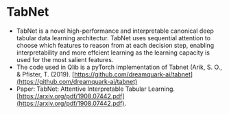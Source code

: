 # TabNet
* TabNet is a novel high-performance and interpretable canonical deep tabular data learning architectur. TabNet uses sequential attention to choose which features to reason from at each decision step, enabling interpretability and more effcient learning as the learning capacity is used for the most salient features.
* The code used in Qlib is a pyTorch implementation of Tabnet (Arik, S. O., & Pfister, T. (2019). [https://github.com/dreamquark-ai/tabnet](https://github.com/dreamquark-ai/tabnet)
* Paper: TabNet: Attentive Interpretable Tabular Learning. [https://arxiv.org/pdf/1908.07442.pdf](https://arxiv.org/pdf/1908.07442.pdf).
